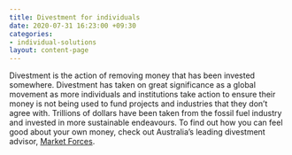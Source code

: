 ```yaml
---
title: Divestment for individuals
date: 2020-07-31 16:23:00 +09:30
categories:
- individual-solutions
layout: content-page
---
```


Divestment is the action of removing money that has been invested somewhere. Divestment has taken on great significance as a global movement as more individuals and institutions take action to ensure their money is not being used to fund projects and industries that they don’t agree with. Trillions of dollars have been taken from the fossil fuel industry and invested in more sustainable endeavours. To find out how you can feel good about your own money, check out Australia’s leading divestment advisor, [Market Forces](https://www.marketforces.org.au/info/key-issues/divestment/).
